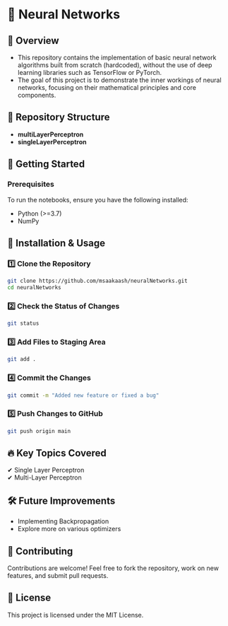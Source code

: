 # 🧠 Neural Networks

## 📌 Overview  
- This repository contains the implementation of basic neural network algorithms built from scratch (hardcoded), without the use of deep learning libraries such as TensorFlow or PyTorch.
- The goal of this project is to demonstrate the inner workings of neural networks, focusing on their mathematical principles and core components.

## 📂 Repository Structure  
- **multiLayerPerceptron**
- **singleLayerPerceptron**
 

## 🚀 Getting Started  

### Prerequisites  
To run the notebooks, ensure you have the following installed:  
- Python (>=3.7)  
- NumPy

## 🚀 Installation & Usage

### 1️⃣ Clone the Repository
```bash
git clone https://github.com/msaakaash/neuralNetworks.git
cd neuralNetworks
```

### 2️⃣ Check the Status of Changes
```bash
git status
```
### 3️⃣ Add Files to Staging Area
```bash
git add .
```
### 4️⃣ Commit the Changes
```bash
git commit -m "Added new feature or fixed a bug"
```
### 5️⃣ Push Changes to GitHub
```bash
git push origin main
```

## 🔥 Key Topics Covered  
✔ Single Layer Perceptron  
✔ Multi-Layer Perceptron 

## 🛠️ Future Improvements  
- Implementing Backpropagation
- Explore more on various optimizers  

## 🤝 Contributing  
Contributions are welcome! Feel free to fork the repository, work on new features, and submit pull requests.  

## 📝 License  
This project is licensed under the MIT License.  
